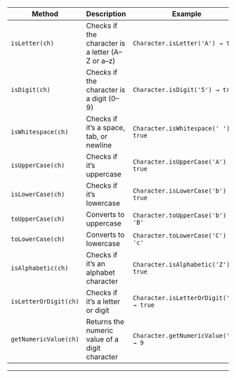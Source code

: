| **Method**            | **Description**                                  | **Example**                             |
| --------------------- | ------------------------------------------------ | --------------------------------------- |
| `isLetter(ch)`        | Checks if the character is a letter (A–Z or a–z) | `Character.isLetter('A') → true`        |
| `isDigit(ch)`         | Checks if the character is a digit (0–9)         | `Character.isDigit('5') → true`         |
| `isWhitespace(ch)`    | Checks if it’s a space, tab, or newline          | `Character.isWhitespace(' ') → true`    |
| `isUpperCase(ch)`     | Checks if it’s uppercase                         | `Character.isUpperCase('A') → true`     |
| `isLowerCase(ch)`     | Checks if it’s lowercase                         | `Character.isLowerCase('b') → true`     |
| `toUpperCase(ch)`     | Converts to uppercase                            | `Character.toUpperCase('b') → 'B'`      |
| `toLowerCase(ch)`     | Converts to lowercase                            | `Character.toLowerCase('C') → 'c'`      |
| `isAlphabetic(ch)`    | Checks if it’s an alphabet character             | `Character.isAlphabetic('Z') → true`    |
| `isLetterOrDigit(ch)` | Checks if it’s a letter or digit                 | `Character.isLetterOrDigit('9') → true` |
| `getNumericValue(ch)` | Returns the numeric value of a digit character   | `Character.getNumericValue('9') → 9`    |
----------------------------------------------------------------------------------------------------------------------